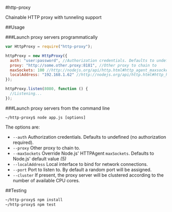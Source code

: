 #http-proxy

Chainable HTTP proxy with tunneling support

##Usage

###Launch proxy servers programmatically

```javascript
var HttpProxy = require("http-proxy");

httpProxy = new HttpProxy({
  auth: "user:password", //Authorization credentials. Defaults to undefined (no authorization required)
  proxy: "http://some.other.proxy:8181", //Other proxy to chain to
  maxSockets: 100 //http://nodejs.org/api/http.html#http_agent_maxsockets
  localAddress: "192.168.1.62" //http://nodejs.org/api/http.html#http_http_request_options_callback
});

httpProxy.listen(8080, function () {
  //Listening...
});
```

###Launch proxy servers from the command line

```
~/http-proxy$ node app.js [options]
```

The options are:

- `--auth` Authorization credentials. Defaults to undefined (no authorization required).<br/>
- `--proxy` Other proxy to chain to.<br/>
- `--maxSockets` Override Node.js' HTTPAgent `maxSockets`. Defaults to Node.js' default value _(5)_<br/>
- `--localAddress` Local interface to bind for network connections.<br/>
- `--port` Port to listen to. By default a random port will be assigned.<br/>
- `--cluster` If present, the proxy server will be clustered according to the number of available CPU cores.

##Testing

```bash
~/http-proxy$ npm install
~/http-proxy$ npm test
```
